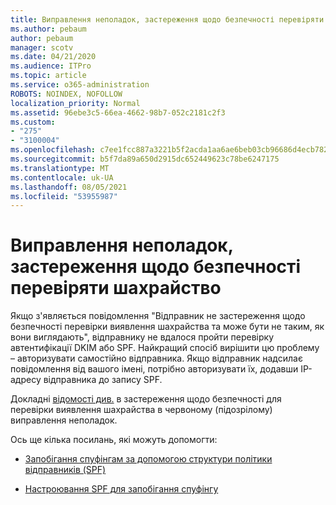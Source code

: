 ```yaml
---
title: Виправлення неполадок, застереження щодо безпечності перевіряти шахрайство
ms.author: pebaum
author: pebaum
manager: scotv
ms.date: 04/21/2020
ms.audience: ITPro
ms.topic: article
ms.service: o365-administration
ROBOTS: NOINDEX, NOFOLLOW
localization_priority: Normal
ms.assetid: 96ebe3c5-66ea-4662-98b7-052c2181c2f3
ms.custom:
- "275"
- "3100004"
ms.openlocfilehash: c7ee1fcc887a3221b5f2acda1aa6ae6beb03cb96686d4ecb7828a02f8ff48302
ms.sourcegitcommit: b5f7da89a650d2915dc652449623c78be6247175
ms.translationtype: MT
ms.contentlocale: uk-UA
ms.lasthandoff: 08/05/2021
ms.locfileid: "53955987"
---
```

# <a name="troubleshooting-the-safety-tip-for-fraud-detection-checks"></a>Виправлення неполадок, застереження щодо безпечності перевіряти шахрайство

Якщо з'являється повідомлення "Відправник не застереження щодо безпечності перевірки виявлення шахрайства та може бути не таким, як вони виглядають", відправнику не вдалося пройти перевірку автентифікації DKIM або SPF. Найкращий спосіб вирішити цю проблему – авторизувати самостійно відправника. Якщо відправник надсилає повідомлення від вашого імені, потрібно авторизувати їх, додавши IP-адресу відправника до запису SPF.
  
Докладні [відомості див.](https://blogs.msdn.microsoft.com/tzink/2016/11/02/troubleshooting-the-red-suspicious-safety-tip-for-fraud-detection-checks/) в застереження щодо безпечності для перевірки виявлення шахрайства в червоному (підозрілому) виправлення неполадок.
  
Ось ще кілька посилань, які можуть допомогти:
  
- [Запобігання спуфінгам за допомогою структури політики відправників (SPF)](https://docs.microsoft.com/microsoft-365/security/office-365-security/how-office-365-uses-spf-to-prevent-spoofing)

- [Настроювання SPF для запобігання спуфінгу](https://docs.microsoft.com/microsoft-365/security/office-365-security/set-up-spf-in-office-365-to-help-prevent-spoofing)
